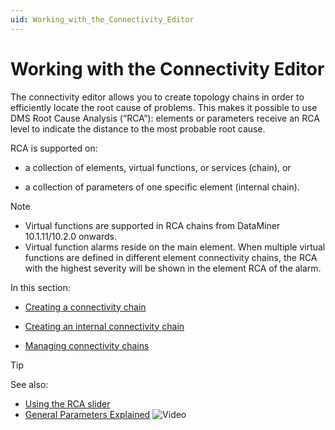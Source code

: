 ```yaml
---
uid: Working_with_the_Connectivity_Editor
---
```


# Working with the Connectivity Editor

The connectivity editor allows you to create topology chains in order to efficiently locate the root cause of problems. This makes it possible to use DMS Root Cause Analysis (“RCA”): elements or parameters receive an RCA level to indicate the distance to the most probable root cause.

RCA is supported on:

- a collection of elements, virtual functions, or services (chain), or

- a collection of parameters of one specific element (internal chain).

> [!NOTE]
>
> - Virtual functions are supported in RCA chains from DataMiner 10.1.11/10.2.0 onwards.
> - Virtual function alarms reside on the main element. When multiple virtual functions are defined in different element connectivity chains, the RCA with the highest severity will be shown in the element RCA of the alarm.

In this section:

- [Creating a connectivity chain](xref:Creating_a_connectivity_chain)

- [Creating an internal connectivity chain](xref:Creating_an_internal_connectivity_chain)

- [Managing connectivity chains](xref:Managing_connectivity_chains)

> [!TIP]
> See also:
>
> - [Using the RCA slider](xref:UsingTheRCASlider)
> - [General Parameters Explained](https://www.youtube.com/watch?v=Axwor594QeQ) ![Video](~/dataminer/images/video_Duo.png)
